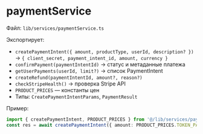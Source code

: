 # paymentService

Файл: `lib/services/paymentService.ts`

Экспортирует:
- `createPaymentIntent({ amount, productType, userId, description? })` → `{ client_secret, payment_intent_id, amount, currency }`
- `confirmPayment(paymentIntentId)` → статус и метаданные платежа
- `getUserPayments(userId, limit?)` → список PaymentIntent
- `createRefund(paymentIntentId, amount?, reason?)`
- `checkStripeHealth()` → проверка Stripe API
- `PRODUCT_PRICES` — константы цен
- Типы: `CreatePaymentIntentParams`, `PaymentResult`

Пример:
```ts
import { createPaymentIntent, PRODUCT_PRICES } from '@/lib/services/paymentService'
const res = await createPaymentIntent({ amount: PRODUCT_PRICES.TOKEN_PACKAGE_SMALL, productType: 'token_limit', userId })
```